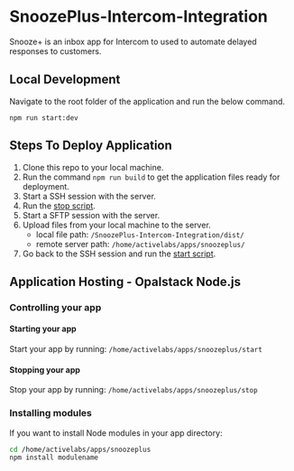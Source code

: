 # SnoozePlus-Intercom-Integration

Snooze+ is an inbox app for Intercom to used to automate delayed responses to customers.

## Local Development

Navigate to the root folder of the application and run the below command.

`npm run start:dev`

## Steps To Deploy Application

1. Clone this repo to your local machine.
1. Run the command `npm run build` to get the application files ready for deployment.
1. Start a SSH session with the server.
1. Run the [stop script](#stopping-your-app).
1. Start a SFTP session with the server.
1. Upload files from your local machine to the server.
   - local file path: `/SnoozePlus-Intercom-Integration/dist/`
   - remote server path: `/home/activelabs/apps/snoozeplus/`
1. Go back to the SSH session and run the [start script](#starting-your-app).

## Application Hosting - Opalstack Node.js

### Controlling your app

#### Starting your app

Start your app by running:
`/home/activelabs/apps/snoozeplus/start`

#### Stopping your app

Stop your app by running:
`/home/activelabs/apps/snoozeplus/stop`

### Installing modules

If you want to install Node modules in your app directory:

```bash
cd /home/activelabs/apps/snoozeplus
npm install modulename
```
